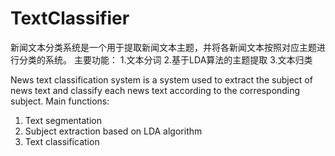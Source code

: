 # TextClassifier
新闻文本分类系统是一个用于提取新闻文本主题，并将各新闻文本按照对应主题进行分类的系统。
主要功能：
1.文本分词
2.基于LDA算法的主题提取
3.文本归类

News text classification system is a system used to extract the subject of news text and classify each news text according to the corresponding subject.
Main functions:
1. Text segmentation
2. Subject extraction based on LDA algorithm
3. Text classification
